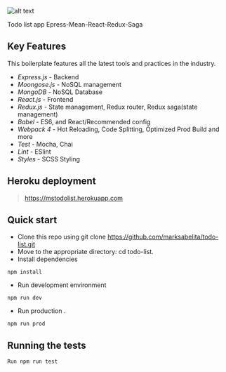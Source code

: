 
![alt text](https://raw.githubusercontent.com/marksabelita/todo-list/master/src/images/logo.png)

Todo list app Epress-Mean-React-Redux-Saga

## Key Features

This boilerplate features all the latest tools and practices in the industry.

- _Express.js_ - Backend
- _Moongose.js_ - NoSQL management
- _MongoDB_ - NoSQL Database
- _React.js_ - Frontend
- _Redux.js_ - State management, Redux router, Redux saga(state management)
- _Babel_ - ES6, and React/Recommended config
- _Webpack 4_ - Hot Reloading, Code Splitting, Optimized Prod Build and more
- _Test_ - Mocha, Chai 
- _Lint_ - ESlint
- _Styles_ - SCSS Styling

## Heroku deployment
> https://mstodolist.herokuapp.com

## Quick start

- Clone this repo using git clone https://github.com/marksabelita/todo-list.git
- Move to the appropriate directory: cd todo-list.
- Install dependencies
```
npm install
```
- Run development environment
```
npm run dev
```
- Run production .
```
npm run prod
```

## Running the tests
```
Run npm run test
```
